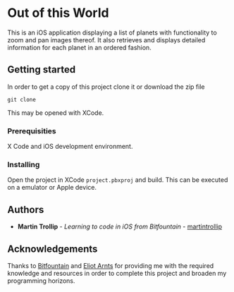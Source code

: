# Out of this World 

This is an iOS application displaying a list of planets with functionality to zoom and pan images thereof. It  also retrieves and displays detailed information for each planet in an ordered fashion.

## Getting started
In order to get a copy of this project clone it or download the zip file

```
git clone
```

This may be opened with XCode. 

### Prerequisities 
X Code and iOS development environment.

### Installing
Open the project in XCode `project.pbxproj` and build.  This can be executed on a emulator or Apple device.

## Authors
* **Martin Trollip** - *Learning to code in iOS from Bitfountain* - [martintrollip](https://github.com/martintrollip)

## Acknowledgements
Thanks to [Bitfountain](https://www.bitfountain.io) and [Eliot Arnts](https://github.com/arntzel) for providing me with the required knowledge and resources in order to complete this project and broaden my programming horizons. 
